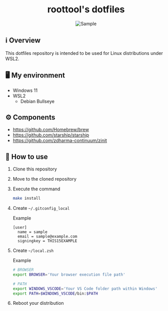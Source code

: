 <div align="center">
  <h1>roottool's dotfiles</h1>
  <img alt="Sample" src="https://user-images.githubusercontent.com/11808736/146920735-d30c270e-992f-441f-82cf-9dfdce51f613.png"/>
</div>

## ℹ️ Overview

This dotfiles repository is intended to be used for Linux distributions under WSL2.

## 🖥️ My environment

- Windows 11
- WSL2
  - Debian Bullseye

## ⚙️ Components

- https://github.com/Homebrew/brew
- https://github.com/starship/starship
- https://github.com/zdharma-continuum/zinit

## 🔰 How to use

1. Clone this repository
2. Move to the cloned repository
3. Execute the command
    ```bash
    make install
    ```
4. Create `~/.gitconfig_local`

   Example
    ```
    [user]
      name = sample
      email = sample@example.com
      signingkey = THIS15EXAMPLE
    ```
5. Create `~/local.zsh`

   Example
    ```zsh
    # BROWSER
    export BROWSER='Your browser execution file path'

    # PATH
    export WINDOWS_VSCODE='Your VS Code folder path within Windows'
    export PATH=$WINDOWS_VSCODE/bin:$PATH
    ```
6. Reboot your distribution
